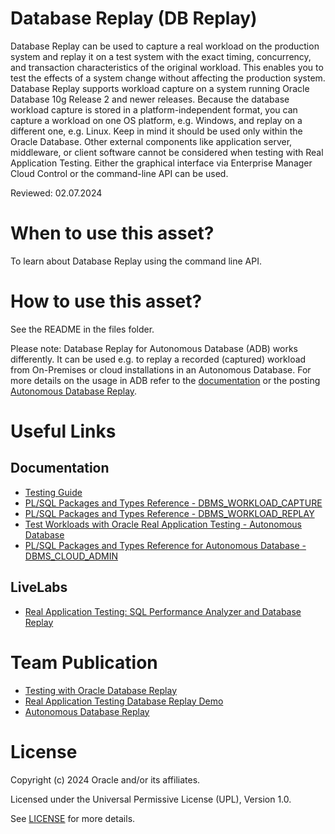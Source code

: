 # Database Replay (DB Replay)

Database Replay can be used to capture a real workload on the production system and replay it on a test system with the exact timing, concurrency, and transaction characteristics of the original workload. This enables you to test the effects of a system change without affecting the production system. Database Replay supports workload capture on a system running Oracle Database 10g Release 2 and newer releases. Because the database workload capture is stored in a platform-independent format, you can capture a workload on one OS platform, e.g. Windows, and replay on a different one, e.g. Linux. Keep in mind it should be used only within the Oracle Database. Other external components like application server, middleware, or client software cannot be considered when testing with Real Application Testing. Either the graphical interface via Enterprise Manager Cloud Control or the command-line API can be used.  


Reviewed: 02.07.2024

# When to use this asset?

To learn about Database Replay using the command line API.  

# How to use this asset?

See the README in the files folder.

Please note: Database Replay for Autonomous Database (ADB) works differently. It can be used e.g. to replay a recorded (captured) workload from On-Premises or cloud installations in an Autonomous Database. 
For more details on the usage in ADB refer to the [documentation](https://docs.oracle.com/en/cloud/paas/autonomous-database/serverless/adbsb/autonomous-real-application-testing.html#GUID-EB8F065E-5FBB-480D-BAF6-5A0446740073) or the posting [Autonomous Database Replay](https://blogs.oracle.com/coretec/post/adb-database-replay).
 
# Useful Links

## Documentation

- [Testing Guide](https://docs.oracle.com/en/database/oracle/oracle-database/19/ratug/database-replay.html#GUID-C5CAF3E6-0F1C-4BD6-BC03-F71744AD600E)
- [PL/SQL Packages and Types Reference - DBMS_WORKLOAD_CAPTURE](https://docs.oracle.com/en/database/oracle/oracle-database/19/arpls/DBMS_WORKLOAD_CAPTURE.html#GUID-77C6507C-3DE6-4FB4-B180-530BEB840BE8)
- [PL/SQL Packages and Types Reference - DBMS_WORKLOAD_REPLAY](https://docs.oracle.com/en/database/oracle/oracle-database/19/arpls/DBMS_WORKLOAD_REPLAY.html#GUID-FE03A123-2257-41FF-BA90-AD0114DC1A4F)
- [Test Workloads with Oracle Real Application Testing - Autonomous Database](https://docs.oracle.com/en/cloud/paas/autonomous-database/serverless/adbsb/autonomous-real-application-testing.html#GUID-EB8F065E-5FBB-480D-BAF6-5A0446740073)
- [PL/SQL Packages and Types Reference for Autonomous Database - DBMS_CLOUD_ADMIN](https://docs.oracle.com/en/cloud/paas/autonomous-database/serverless/adbsb/dbms-cloud-admin.html#GUID-D76B229E-781E-45C0-9F14-CAF30F9E6E3B)


## LiveLabs

- [Real Application Testing: SQL Performance Analyzer and Database Replay](https://apexapps.oracle.com/pls/apex/r/dbpm/livelabs/view-workshop?wid=858&clear=RR,180&session=112790027738609)


# Team Publication

- [Testing with Oracle Database Replay](https://blogs.oracle.com/coretec/post/testing-with-oracle-database-replay)
- [Real Application Testing Database Replay Demo](https://blogs.oracle.com/coretec/post/rat-demo)
- [Autonomous Database Replay](https://blogs.oracle.com/coretec/post/adb-database-replay)


# License

Copyright (c) 2024 Oracle and/or its affiliates.

Licensed under the Universal Permissive License (UPL), Version 1.0.

See [LICENSE](https://github.com/oracle-devrel/technology-engineering/blob/main/LICENSE) for more details.
